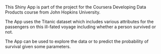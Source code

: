 
This Shiny App is part of the project for the Coursera Developing Data Products course from John Hopkins University.

The App uses the Titanic dataset which includes various attributes for the passengers on this ill-fated voyage including whether a person survived or not. 

The App can be used to explore the data or to predict the probability of survival given some parameters.
